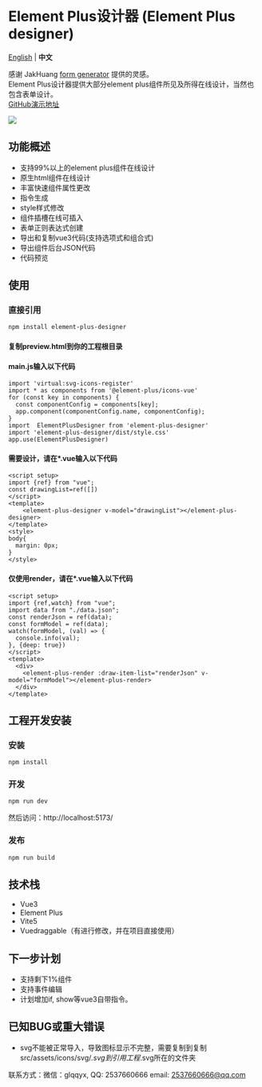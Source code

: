# Element Plus设计器 (Element Plus designer)

[English](./README.md) | **中文** 

感谢 JakHuang [form generator](https://github.com/JakHuang/form-generator) 提供的灵感。  
Element Plus设计器提供大部分element plus组件所见及所得在线设计，当然也包含表单设计。  
[GitHub演示地址](https://wizount.github.io/element-plus-designer/)

<img src="https://gitee.com/wizount/element-plus-designer/raw/master/images/all.png">

## 功能概述

- 支持99%以上的element plus组件在线设计
- 原生html组件在线设计
- 丰富快速组件属性更改
- 指令生成
- style样式修改
- 组件插槽在线可插入
- 表单正则表达式创建
- 导出和复制vue3代码(支持选项式和组合式)
- 导出组件后台JSON代码
- 代码预览


## 使用
### 直接引用

```sh 
npm install element-plus-designer
```
#### 复制preview.html到你的工程根目录
#### main.js输入以下代码
```
import 'virtual:svg-icons-register'
import * as components from '@element-plus/icons-vue'
for (const key in components) {
  const componentConfig = components[key];
  app.component(componentConfig.name, componentConfig);
}
import  ElementPlusDesigner from 'element-plus-designer'
import 'element-plus-designer/dist/style.css'
app.use(ElementPlusDesigner)
```
#### 需要设计，请在*.vue输入以下代码
```
<script setup>
import {ref} from "vue";
const drawingList=ref([])
</script>
<template>
    <element-plus-designer v-model="drawingList"></element-plus-designer>
</template>
<style>
body{
  margin: 0px;
}
</style>
```
#### 仅使用render，请在*.vue输入以下代码
```
<script setup>
import {ref,watch} from "vue";
import data from "./data.json";
const renderJson = ref(data);
const formModel = ref(data);
watch(formModel, (val) => {
  console.info(val);
}, {deep: true})
</script>
<template>
  <div>
    <element-plus-render :draw-item-list="renderJson" v-model="formModel"></element-plus-render>
  </div>
</template>
```
## 工程开发安装
### 安装
```sh
npm install
```

### 开发

```sh
npm run dev
```
然后访问：http://localhost:5173/
### 发布

```sh
npm run build
```

## 技术栈
- Vue3 
- Element Plus
- Vite5
- Vuedraggable（有进行修改，并在项目直接使用）

## 下一步计划
- 支持剩下1%组件
- 支持事件编辑
- 计划增加if, show等vue3自带指令。

## 已知BUG或重大错误
- svg不能被正常导入，导致图标显示不完整，需要复制到复制src/assets/icons/svg/*.svg到引用工程*.svg所在的文件夹


联系方式：微信：glqqyx, QQ: 2537660666 email: 2537660666@qq.com